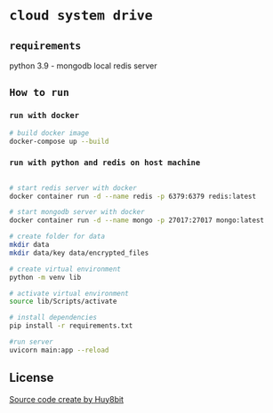 # `cloud system drive`


## `requirements`
python 3.9 - mongodb local
redis server

## `How to run`

### `run with docker`

```bash
# build docker image 
docker-compose up --build
```

### `run with python and redis on host machine`

```bash

# start redis server with docker
docker container run -d --name redis -p 6379:6379 redis:latest

# start mongodb server with docker
docker container run -d --name mongo -p 27017:27017 mongo:latest

# create folder for data
mkdir data
mkdir data/key data/encrypted_files

# create virtual environment
python -m venv lib

# activate virtual environment
source lib/Scripts/activate

# install dependencies
pip install -r requirements.txt

#run server
uvicorn main:app --reload

```




## License
[Source code create by Huy8bit](https://github.com/Huy-8bit/Cloud-Backup-System)